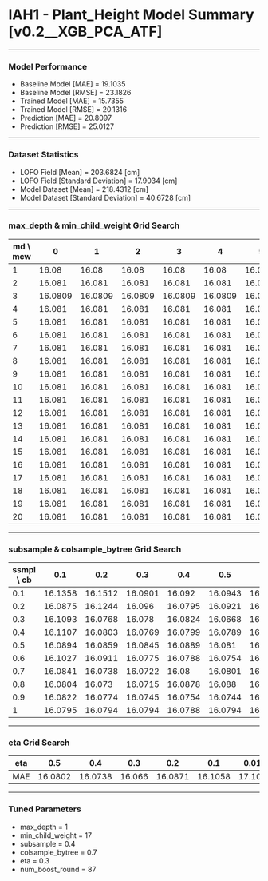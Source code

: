 # IAH1 - Plant_Height Model Summary [v0.2__XGB_PCA_ATF]

***

### Model Performance

- Baseline Model [MAE] = 19.1035
- Baseline Model [RMSE] = 23.1826
- Trained Model [MAE] = 15.7355
- Trained Model [RMSE] = 20.1316
- Prediction [MAE] = 20.8097
- Prediction [RMSE] = 25.0127
***

### Dataset Statistics

- LOFO Field [Mean] = 203.6824 [cm]
- LOFO Field [Standard Deviation] = 17.9034 [cm]
- Model Dataset [Mean] = 218.4312 [cm]
- Model Dataset [Standard Deviation] = 40.6728 [cm]
***

### max_depth & min_child_weight Grid Search

|   md \ mcw |       0 |       1 |       2 |       3 |       4 |       5 |       6 |       7 |       8 |       9 |      10 |      11 |      12 |      13 |      14 |      15 |      16 |      17 |      18 |      19 |      20 |
|------------|---------|---------|---------|---------|---------|---------|---------|---------|---------|---------|---------|---------|---------|---------|---------|---------|---------|---------|---------|---------|---------|
|          1 | 16.08   | 16.08   | 16.08   | 16.08   | 16.08   | 16.08   | 16.08   | 16.08   | 16.08   | 16.08   | 16.08   | 16.08   | 16.08   | 16.08   | 16.08   | 16.08   | 16.08   | 16.08   | 16.08   | 16.08   | 16.08   |
|          2 | 16.081  | 16.081  | 16.081  | 16.081  | 16.081  | 16.081  | 16.081  | 16.081  | 16.081  | 16.081  | 16.081  | 16.081  | 16.081  | 16.081  | 16.081  | 16.081  | 16.081  | 16.081  | 16.081  | 16.081  | 16.081  |
|          3 | 16.0809 | 16.0809 | 16.0809 | 16.0809 | 16.0809 | 16.0809 | 16.0809 | 16.0809 | 16.0809 | 16.0809 | 16.0809 | 16.0809 | 16.0809 | 16.0809 | 16.0809 | 16.0809 | 16.0809 | 16.0809 | 16.0809 | 16.0809 | 16.0809 |
|          4 | 16.081  | 16.081  | 16.081  | 16.081  | 16.081  | 16.081  | 16.081  | 16.081  | 16.081  | 16.081  | 16.081  | 16.081  | 16.081  | 16.081  | 16.081  | 16.081  | 16.081  | 16.081  | 16.081  | 16.081  | 16.081  |
|          5 | 16.081  | 16.081  | 16.081  | 16.081  | 16.081  | 16.081  | 16.081  | 16.081  | 16.081  | 16.081  | 16.081  | 16.081  | 16.081  | 16.081  | 16.081  | 16.081  | 16.081  | 16.081  | 16.081  | 16.081  | 16.081  |
|          6 | 16.081  | 16.081  | 16.081  | 16.081  | 16.081  | 16.081  | 16.081  | 16.081  | 16.081  | 16.081  | 16.081  | 16.081  | 16.081  | 16.081  | 16.081  | 16.081  | 16.081  | 16.081  | 16.081  | 16.081  | 16.081  |
|          7 | 16.081  | 16.081  | 16.081  | 16.081  | 16.081  | 16.081  | 16.081  | 16.081  | 16.081  | 16.081  | 16.081  | 16.081  | 16.081  | 16.081  | 16.081  | 16.081  | 16.081  | 16.081  | 16.081  | 16.081  | 16.081  |
|          8 | 16.081  | 16.081  | 16.081  | 16.081  | 16.081  | 16.081  | 16.081  | 16.081  | 16.081  | 16.081  | 16.081  | 16.081  | 16.081  | 16.081  | 16.081  | 16.081  | 16.081  | 16.081  | 16.081  | 16.081  | 16.081  |
|          9 | 16.081  | 16.081  | 16.081  | 16.081  | 16.081  | 16.081  | 16.081  | 16.081  | 16.081  | 16.081  | 16.081  | 16.081  | 16.081  | 16.081  | 16.081  | 16.081  | 16.081  | 16.081  | 16.081  | 16.081  | 16.081  |
|         10 | 16.081  | 16.081  | 16.081  | 16.081  | 16.081  | 16.081  | 16.081  | 16.081  | 16.081  | 16.081  | 16.081  | 16.081  | 16.081  | 16.081  | 16.081  | 16.081  | 16.081  | 16.081  | 16.081  | 16.081  | 16.081  |
|         11 | 16.081  | 16.081  | 16.081  | 16.081  | 16.081  | 16.081  | 16.081  | 16.081  | 16.081  | 16.081  | 16.081  | 16.081  | 16.081  | 16.081  | 16.081  | 16.081  | 16.081  | 16.081  | 16.081  | 16.081  | 16.081  |
|         12 | 16.081  | 16.081  | 16.081  | 16.081  | 16.081  | 16.081  | 16.081  | 16.081  | 16.081  | 16.081  | 16.081  | 16.081  | 16.081  | 16.081  | 16.081  | 16.081  | 16.081  | 16.081  | 16.081  | 16.081  | 16.081  |
|         13 | 16.081  | 16.081  | 16.081  | 16.081  | 16.081  | 16.081  | 16.081  | 16.081  | 16.081  | 16.081  | 16.081  | 16.081  | 16.081  | 16.081  | 16.081  | 16.081  | 16.081  | 16.081  | 16.081  | 16.081  | 16.081  |
|         14 | 16.081  | 16.081  | 16.081  | 16.081  | 16.081  | 16.081  | 16.081  | 16.081  | 16.081  | 16.081  | 16.081  | 16.081  | 16.081  | 16.081  | 16.081  | 16.081  | 16.081  | 16.081  | 16.081  | 16.081  | 16.081  |
|         15 | 16.081  | 16.081  | 16.081  | 16.081  | 16.081  | 16.081  | 16.081  | 16.081  | 16.081  | 16.081  | 16.081  | 16.081  | 16.081  | 16.081  | 16.081  | 16.081  | 16.081  | 16.081  | 16.081  | 16.081  | 16.081  |
|         16 | 16.081  | 16.081  | 16.081  | 16.081  | 16.081  | 16.081  | 16.081  | 16.081  | 16.081  | 16.081  | 16.081  | 16.081  | 16.081  | 16.081  | 16.081  | 16.081  | 16.081  | 16.081  | 16.081  | 16.081  | 16.081  |
|         17 | 16.081  | 16.081  | 16.081  | 16.081  | 16.081  | 16.081  | 16.081  | 16.081  | 16.081  | 16.081  | 16.081  | 16.081  | 16.081  | 16.081  | 16.081  | 16.081  | 16.081  | 16.081  | 16.081  | 16.081  | 16.081  |
|         18 | 16.081  | 16.081  | 16.081  | 16.081  | 16.081  | 16.081  | 16.081  | 16.081  | 16.081  | 16.081  | 16.081  | 16.081  | 16.081  | 16.081  | 16.081  | 16.081  | 16.081  | 16.081  | 16.081  | 16.081  | 16.081  |
|         19 | 16.081  | 16.081  | 16.081  | 16.081  | 16.081  | 16.081  | 16.081  | 16.081  | 16.081  | 16.081  | 16.081  | 16.081  | 16.081  | 16.081  | 16.081  | 16.081  | 16.081  | 16.081  | 16.081  | 16.081  | 16.081  |
|         20 | 16.081  | 16.081  | 16.081  | 16.081  | 16.081  | 16.081  | 16.081  | 16.081  | 16.081  | 16.081  | 16.081  | 16.081  | 16.081  | 16.081  | 16.081  | 16.081  | 16.081  | 16.081  | 16.081  | 16.081  | 16.081  |

***

### subsample & colsample_bytree Grid Search

|   ssmpl \ cb |     0.1 |     0.2 |     0.3 |     0.4 |     0.5 |     0.6 |     0.7 |     0.8 |     0.9 |     1.0 |
|--------------|---------|---------|---------|---------|---------|---------|---------|---------|---------|---------|
|          0.1 | 16.1358 | 16.1512 | 16.0901 | 16.092  | 16.0943 | 16.1025 | 16.1277 | 16.1061 | 16.1211 | 16.1264 |
|          0.2 | 16.0875 | 16.1244 | 16.096  | 16.0795 | 16.0921 | 16.086  | 16.0882 | 16.0951 | 16.0915 | 16.0885 |
|          0.3 | 16.1093 | 16.0768 | 16.078  | 16.0824 | 16.0668 | 16.088  | 16.0773 | 16.0905 | 16.0881 | 16.089  |
|          0.4 | 16.1107 | 16.0803 | 16.0769 | 16.0799 | 16.0789 | 16.0788 | 16.066  | 16.0783 | 16.0776 | 16.0899 |
|          0.5 | 16.0894 | 16.0859 | 16.0845 | 16.0889 | 16.081  | 16.0857 | 16.0927 | 16.0775 | 16.0818 | 16.0782 |
|          0.6 | 16.1027 | 16.0911 | 16.0775 | 16.0788 | 16.0754 | 16.0808 | 16.0722 | 16.0743 | 16.0812 | 16.075  |
|          0.7 | 16.0841 | 16.0738 | 16.0722 | 16.08   | 16.0801 | 16.0784 | 16.0774 | 16.0853 | 16.0723 | 16.0777 |
|          0.8 | 16.0804 | 16.073  | 16.0715 | 16.0878 | 16.088  | 16.0787 | 16.0738 | 16.0836 | 16.0783 | 16.0793 |
|          0.9 | 16.0822 | 16.0774 | 16.0745 | 16.0754 | 16.0744 | 16.0718 | 16.0852 | 16.0835 | 16.0848 | 16.0728 |
|          1   | 16.0795 | 16.0794 | 16.0794 | 16.0788 | 16.0794 | 16.0793 | 16.08   | 16.0797 | 16.08   | 16.08   |

***

### eta Grid Search

| eta   |     0.5 |     0.4 |    0.3 |     0.2 |     0.1 |   0.01 |   0.001 |
|-------|---------|---------|--------|---------|---------|--------|---------|
| MAE   | 16.0802 | 16.0738 | 16.066 | 16.0871 | 16.1058 | 17.106 | 80.6143 |

***

### Tuned Parameters

- max_depth = 1
- min_child_weight = 17
- subsample = 0.4
- colsample_bytree = 0.7
- eta = 0.3
- num_boost_round = 87
